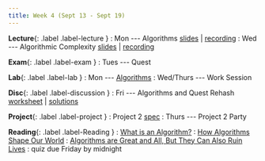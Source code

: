 ```yaml
---
title: Week 4 (Sept 13 - Sept 19)
---
```


**Lecture**{: .label .label-lecture }
: Mon --- Algorithms [slides](https://docs.google.com/presentation/d/1Xmm6iYL7MtIQIJ1JXHqDy8kdMVAejViRfH5swfLbNJ4/edit?usp=sharing) \| [recording](https://drive.google.com/drive/folders/1zeRu15cre7L6apbzYO6CNZDTN477xqK8?usp=sharing)
: Wed --- Algorithmic Complexity [slides](https://docs.google.com/presentation/d/1qqrLSPWYtqC5fnhXfmPgvZUxRWSiq_IN0iCTOS95JaA/edit?usp=sharing) \| [recording](https://drive.google.com/file/d/15-yFvTWWddugKt1zubyNb9OWl6g8wioj/view?usp=sharing)

**Exam**{: .label .label-exam }
: Tues --- Quest

**Lab**{: .label .label-lab }
: Mon --- [Algorithms](https://beautyjoy.github.io/bjc-r/topic/topic.html?topic=berkeley_bjc/areas/algorithms.topic&course=cs10_fa21.html&novideo&noreading&noassignment)
: Wed/Thurs --- Work Session

**Disc**{: .label .label-discussion }
: Fri --- Algorithms and Quest Rehash [worksheet](https://drive.google.com/file/d/1UfHtqyvbWv8J7QugxI8X9wsc6b8RqGjv/view?usp=sharing) \| [solutions](https://drive.google.com/file/d/1ouQesWL8SwjjsThXOWW9fbIlj6HBy5kE/view?usp=sharing)

**Project**{: .label .label-project }
: Project 2 [spec](https://docs.google.com/document/d/1WFpg_pramTyfLoMeoOpxlmz5xXJBlHzbN36yKP8rfc4/edit?usp=sharing)
: Thurs --- Project 2 Party

**Reading**{: .label .label-Reading }
: [What is an Algorithm?](https://www.sciencenewsforstudents.org/article/explainer-what-is-an-algorithm)
: [How Algorithms Shape Our World](https://www.ted.com/talks/kevin_slavin_how_algorithms_shape_our_world/up-next)
: [Algorithms are Great and All, But They Can Also Ruin Lives](https://news.ycombinator.com/item?id=8630311)
: quiz due Friday by midnight
